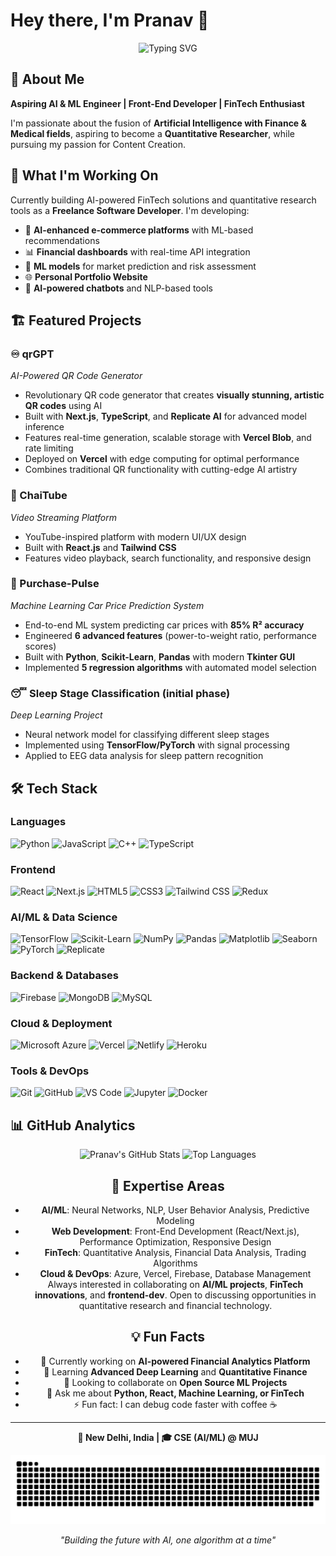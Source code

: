 # Hey there, I'm Pranav 👋

<div align="center">
  
![Typing SVG](https://readme-typing-svg.herokuapp.com?font=Fira+Code&size=25&duration=3000&pause=1000&color=36BCF7&center=true&vCenter=true&width=600&lines=Aspiring+AI+%26+ML+Engineer;Front-End+Developer;Content+Creator;FinTech+Enthusiast;Quantitative+Research+Passionate)

</div>

## 🚀 About Me

**Aspiring AI & ML Engineer | Front-End Developer | FinTech Enthusiast**

I'm passionate about the fusion of **Artificial Intelligence with Finance & Medical fields**, aspiring to become a **Quantitative Researcher**, while pursuing my passion for Content Creation.

<div align="center">

</div>

## 💼 What I'm Working On

Currently building AI-powered FinTech solutions and quantitative research tools as a **Freelance Software Developer**. I'm developing:

- 🤖 **AI-enhanced e-commerce platforms** with ML-based recommendations
- 📊 **Financial dashboards** with real-time API integration  
- 🧠 **ML models** for market prediction and risk assessment
- 🌐 **Personal Portfolio Website**
- 💬 **AI-powered chatbots** and NLP-based tools

## 🏗️ Featured Projects

### ♾️ qrGPT
*AI-Powered QR Code Generator*  
- Revolutionary QR code generator that creates **visually stunning, artistic QR codes** using AI
- Built with **Next.js**, **TypeScript**, and **Replicate AI** for advanced model inference
- Features real-time generation, scalable storage with **Vercel Blob**, and rate limiting
- Deployed on **Vercel** with edge computing for optimal performance
- Combines traditional QR functionality with cutting-edge AI artistry

### 🍵 ChaiTube
*Video Streaming Platform*
- YouTube-inspired platform with modern UI/UX design
- Built with **React.js** and **Tailwind CSS**
- Features video playback, search functionality, and responsive design

### 🚗 Purchase-Pulse 
*Machine Learning Car Price Prediction System*
- End-to-end ML system predicting car prices with **85% R² accuracy**
- Engineered **6 advanced features** (power-to-weight ratio, performance scores)
- Built with **Python**, **Scikit-Learn**, **Pandas** with modern **Tkinter GUI**
- Implemented **5 regression algorithms** with automated model selection

### 😴 Sleep Stage Classification  (initial phase)
*Deep Learning Project*
- Neural network model for classifying different sleep stages
- Implemented using **TensorFlow/PyTorch** with signal processing
- Applied to EEG data analysis for sleep pattern recognition

## 🛠️ Tech Stack

### Languages
![Python](https://img.shields.io/badge/Python-3776AB?style=for-the-badge&logo=python&logoColor=white)
![JavaScript](https://img.shields.io/badge/JavaScript-F7DF1E?style=for-the-badge&logo=javascript&logoColor=black)
![C++](https://img.shields.io/badge/C++-00599C?style=for-the-badge&logo=c%2B%2B&logoColor=white)
![TypeScript](https://img.shields.io/badge/TypeScript-007ACC?style=for-the-badge&logo=typescript&logoColor=white)

### Frontend
![React](https://img.shields.io/badge/React-20232A?style=for-the-badge&logo=react&logoColor=61DAFB)
![Next.js](https://img.shields.io/badge/Next.js-000000?style=for-the-badge&logo=next.js&logoColor=white)
![HTML5](https://img.shields.io/badge/HTML5-E34F26?style=for-the-badge&logo=html5&logoColor=white)
![CSS3](https://img.shields.io/badge/CSS3-1572B6?style=for-the-badge&logo=css3&logoColor=white)
![Tailwind CSS](https://img.shields.io/badge/Tailwind_CSS-38B2AC?style=for-the-badge&logo=tailwind-css&logoColor=white)
![Redux](https://img.shields.io/badge/Redux-593D88?style=for-the-badge&logo=redux&logoColor=white)

### AI/ML & Data Science
![TensorFlow](https://img.shields.io/badge/TensorFlow-FF6F00?style=for-the-badge&logo=tensorflow&logoColor=white)
![Scikit-Learn](https://img.shields.io/badge/scikit_learn-F7931E?style=for-the-badge&logo=scikit-learn&logoColor=white)
![NumPy](https://img.shields.io/badge/Numpy-777BB4?style=for-the-badge&logo=numpy&logoColor=white)
![Pandas](https://img.shields.io/badge/Pandas-2C2D72?style=for-the-badge&logo=pandas&logoColor=white)
![Matplotlib](https://img.shields.io/badge/Matplotlib-11557c?style=for-the-badge&logo=python&logoColor=white)
![Seaborn](https://img.shields.io/badge/Seaborn-3776AB?style=for-the-badge&logo=python&logoColor=white)
![PyTorch](https://img.shields.io/badge/PyTorch-EE4C2C?style=for-the-badge&logo=pytorch&logoColor=white)
![Replicate](https://img.shields.io/badge/Replicate-000000?style=for-the-badge&logo=replicate&logoColor=white)

### Backend & Databases
![Firebase](https://img.shields.io/badge/Firebase-039BE5?style=for-the-badge&logo=Firebase&logoColor=white)
![MongoDB](https://img.shields.io/badge/MongoDB-4EA94B?style=for-the-badge&logo=mongodb&logoColor=white)
![MySQL](https://img.shields.io/badge/MySQL-005C84?style=for-the-badge&logo=mysql&logoColor=white)

### Cloud & Deployment
![Microsoft Azure](https://img.shields.io/badge/Microsoft_Azure-0089D0?style=for-the-badge&logo=microsoft-azure&logoColor=white)
![Vercel](https://img.shields.io/badge/Vercel-000000?style=for-the-badge&logo=vercel&logoColor=white)
![Netlify](https://img.shields.io/badge/Netlify-00C7B7?style=for-the-badge&logo=netlify&logoColor=white)
![Heroku](https://img.shields.io/badge/Heroku-430098?style=for-the-badge&logo=heroku&logoColor=white)

### Tools & DevOps
![Git](https://img.shields.io/badge/Git-F05032?style=for-the-badge&logo=git&logoColor=white)
![GitHub](https://img.shields.io/badge/GitHub-100000?style=for-the-badge&logo=github&logoColor=white)
![VS Code](https://img.shields.io/badge/VS_Code-0078d4?style=for-the-badge&logo=visual%20studio%20code&logoColor=white)
![Jupyter](https://img.shields.io/badge/Jupyter-F37626?style=for-the-badge&logo=jupyter&logoColor=white)
![Docker](https://img.shields.io/badge/Docker-2CA5E0?style=for-the-badge&logo=docker&logoColor=white)

## 📊 GitHub Analytics

<div align="center">
  
![Pranav's GitHub Stats](https://github-readme-stats.vercel.app/api?username=pranavrana&show_icons=true&theme=radical&hide_border=true&count_private=true&include_all_commits=true)
![Top Languages](https://github-readme-stats.vercel.app/api/top-langs/?username=pranavrana&layout=compact&theme=radical&hide_border=true&langs_count=8)

## 🎯 Expertise Areas

- **AI/ML**: Neural Networks, NLP, User Behavior Analysis, Predictive Modeling
- **Web Development**: Front-End Development (React/Next.js), Performance Optimization, Responsive Design  
- **FinTech**: Quantitative Analysis, Financial Data Analysis, Trading Algorithms
- **Cloud & DevOps**: Azure, Vercel, Firebase, Database Management  
Always interested in collaborating on **AI/ML projects**, **FinTech innovations**, and **frontend-dev**. Open to discussing opportunities in quantitative research and financial technology.

## 💡 Fun Facts

- 🔭 Currently working on **AI-powered Financial Analytics Platform**
- 🌱 Learning **Advanced Deep Learning** and **Quantitative Finance**
- 👯 Looking to collaborate on **Open Source ML Projects**
- 💬 Ask me about **Python, React, Machine Learning, or FinTech**
- ⚡ Fun fact: I can debug code faster with coffee ☕

---

<div align="center">

**📍 New Delhi, India | 🎓 CSE (AI/ML) @ MUJ**

<img src="https://raw.githubusercontent.com/Platane/snk/output/github-contribution-grid-snake.svg" alt="Snake animation" />

*"Building the future with AI, one algorithm at a time"*

</div>
